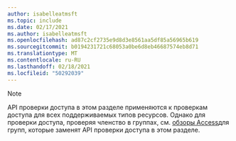 ```yaml
---
author: isabelleatmsft
ms.topic: include
ms.date: 02/17/2021
ms.author: isabelleatmsft
ms.openlocfilehash: ad87c2cf2735e9d8d3e8561aa5df85a56965b619
ms.sourcegitcommit: b0194231721c68053a0be6d8eb46687574eb8d71
ms.translationtype: MT
ms.contentlocale: ru-RU
ms.lasthandoff: 02/18/2021
ms.locfileid: "50292039"
---
```

<!-- markdownlint-disable MD041-->

>[!NOTE]
>API проверки доступа в этом разделе применяются к проверкам доступа для всех поддерживаемых типов ресурсов. Однако для проверки доступа, проверяя членство в группах, см. [обзоры Access](accessreviewsv2-root.md)для групп, которые заменят API проверки доступа в этом разделе.
